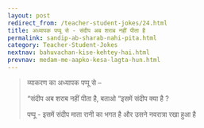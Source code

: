```yaml
---
layout: post
redirect_from: /teacher-student-jokes/24.html
title: अध्यापक पप्पू से - संदीप अब शराब नहीं पीता है
permalink: sandip-ab-sharab-nahi-pita.html
category: Teacher-Student-Jokes
nextnav: bahuvachan-kise-kehtey-hai.html
prevnav: medam-me-aapko-kesa-lagta-hun.html
---
```

> व्याकरण का अध्यापक पप्पू से –
> 
> “संदीप अब शराब नहीं पीता है, बताओ “इसमें संदीप क्या है ?
> 
> पप्पू - इसमें संदीप माता रानी का भगत है और उसने नवरात्रा रखा हुआ है